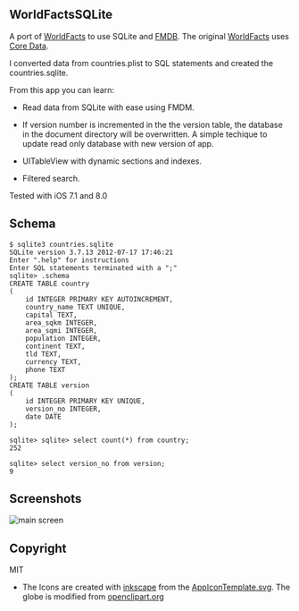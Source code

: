 ## WorldFactsSQLite
A port of [WorldFacts](https://github.com/kharrison/CodeExamples/tree/master/WorldFacts)  to use SQLite and [FMDB](https://github.com/ccgus/fmdb). The original [WorldFacts](https://github.com/kharrison/CodeExamples/tree/master/WorldFacts) uses [Core Data](https://developer.apple.com/library/mac/documentation/Cocoa/Conceptual/CoreData/cdProgrammingGuide.html).

I converted data from countries.plist to SQL statements and created the
countries.sqlite.

From this app you can learn:

* Read data from SQLite with ease using FMDM.

* If version number is incremented in the the version table, the database in the document directory will be overwritten. A simple techique to update read only database with new version of app.

* UITableView with dynamic sections and indexes.

* Filtered search.

Tested with iOS 7.1 and 8.0

## Schema

    $ sqlite3 countries.sqlite 
    SQLite version 3.7.13 2012-07-17 17:46:21
    Enter ".help" for instructions
    Enter SQL statements terminated with a ";"
    sqlite> .schema
    CREATE TABLE country
    (
        id INTEGER PRIMARY KEY AUTOINCREMENT,
        country_name TEXT UNIQUE,
        capital TEXT,
        area_sqkm INTEGER,
        area_sqmi INTEGER,
        population INTEGER,
        continent TEXT,
        tld TEXT,
        currency TEXT,
        phone TEXT
    );
    CREATE TABLE version
    (
        id INTEGER PRIMARY KEY UNIQUE,
        version_no INTEGER,
        date DATE
    );

    sqlite> sqlite> select count(*) from country;
    252
    
    sqlite> select version_no from version;
    9
    
## Screenshots

![main screen](schreenshots/wf1)

## Copyright
MIT

* The Icons are created with [inkscape](http://www.inkscape.org/) from the [AppIconTemplate.svg](http://kodira.de/2013/11/ios-7-app-icon-template-inkscape-svg-editor/). The globe is modified from [openclipart.org](https://openclipart.org/detail/121609/globe-by-jongo_jingaro-121609)
